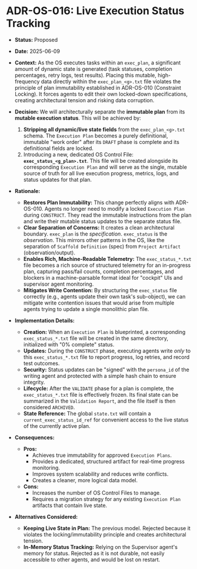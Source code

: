 # ADR-OS-016: Live Execution Status Tracking

*   **Status:** Proposed
*   **Date:** 2025-06-09
*   **Context:**
    As the OS executes tasks within an `exec_plan`, a significant amount of dynamic state is generated (task statuses, completion percentages, retry logs, test results). Placing this mutable, high-frequency data directly within the `exec_plan_<g>.txt` file violates the principle of plan immutability established in ADR-OS-010 (Constraint Locking). It forces agents to edit their own locked-down specifications, creating architectural tension and risking data corruption.

*   **Decision:**
    We will architecturally separate the **immutable plan** from its **mutable execution status**. This will be achieved by:

    1.  **Stripping all dynamic/live state fields** from the `exec_plan_<g>.txt` schema. The `Execution Plan` becomes a purely definitional, immutable "work order" after its `DRAFT` phase is complete and its definitional fields are locked.
    2.  Introducing a new, dedicated OS Control File: **`exec_status_<g_plan>.txt`**. This file will be created alongside its corresponding `Execution Plan` and will serve as the single, mutable source of truth for all live execution progress, metrics, logs, and status updates for that plan.

*   **Rationale:**
    *   **Restores Plan Immutability:** This change perfectly aligns with ADR-OS-010. Agents no longer need to modify a locked `Execution Plan` during `CONSTRUCT`. They read the immutable instructions from the plan and write their mutable status updates to the separate status file.
    *   **Clear Separation of Concerns:** It creates a clean architectural boundary. `exec_plan` is the *specification*. `exec_status` is the *observation*. This mirrors other patterns in the OS, like the separation of `Scaffold Definition` (spec) from `Project Artifact` (observation/output).
    *   **Enables Rich, Machine-Readable Telemetry:** The `exec_status_*.txt` file becomes a rich source of structured telemetry for an in-progress plan, capturing pass/fail counts, completion percentages, and blockers in a machine-parsable format ideal for "cockpit" UIs and supervisor agent monitoring.
    *   **Mitigates Write Contention:** By structuring the `exec_status` file correctly (e.g., agents update their own task's sub-object), we can mitigate write contention issues that would arise from multiple agents trying to update a single monolithic plan file.

*   **Implementation Details:**
    *   **Creation:** When an `Execution Plan` is blueprinted, a corresponding `exec_status_*.txt` file will be created in the same directory, initialized with "0% complete" status.
    *   **Updates:** During the `CONSTRUCT` phase, executing agents write *only* to this `exec_status_*.txt` file to report progress, log retries, and record test outcomes.
    *   **Security:** Status updates can be "signed" with the `persona_id` of the writing agent and protected with a simple hash chain to ensure integrity.
    *   **Lifecycle:** After the `VALIDATE` phase for a plan is complete, the `exec_status_*.txt` file is effectively frozen. Its final state can be summarized in the `Validation Report`, and the file itself is then considered `ARCHIVED`.
    *   **State Reference:** The global `state.txt` will contain a `current_exec_status_id_ref` for convenient access to the live status of the currently active plan.

*   **Consequences:**
    *   **Pros:**
        *   Achieves true immutability for approved `Execution Plans`.
        *   Provides a dedicated, structured artifact for real-time progress monitoring.
        *   Improves system scalability and reduces write conflicts.
        *   Creates a cleaner, more logical data model.
    *   **Cons:**
        *   Increases the number of OS Control Files to manage.
        *   Requires a migration strategy for any existing `Execution Plan` artifacts that contain live state.

*   **Alternatives Considered:**
    *   **Keeping Live State in Plan:** The previous model. Rejected because it violates the locking/immutability principle and creates architectural tension.
    *   **In-Memory Status Tracking:** Relying on the Supervisor agent's memory for status. Rejected as it is not durable, not easily accessible to other agents, and would be lost on restart.
